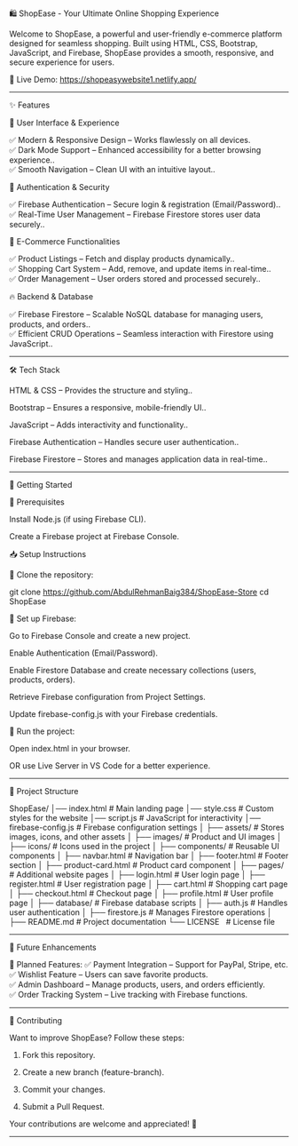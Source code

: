 🛍 ShopEase - Your Ultimate Online Shopping Experience

Welcome to ShopEase, a powerful and user-friendly e-commerce platform designed for seamless shopping. Built using HTML, CSS, Bootstrap, JavaScript, and Firebase, ShopEase provides a smooth, responsive, and secure experience for users.

🚀 Live Demo: https://shopeasywebsite1.netlify.app/

---

✨ Features

🎨 User Interface & Experience

✅ Modern & Responsive Design – Works flawlessly on all devices.<br>
✅ Dark Mode Support – Enhanced accessibility for a better browsing experience..<br>
✅ Smooth Navigation – Clean UI with an intuitive layout..<br>

🔐 Authentication & Security

✅ Firebase Authentication – Secure login & registration (Email/Password)..<br>
✅ Real-Time User Management – Firebase Firestore stores user data securely..<br>

🛒 E-Commerce Functionalities

✅ Product Listings – Fetch and display products dynamically..<br>
✅ Shopping Cart System – Add, remove, and update items in real-time..<br>
✅ Order Management – User orders stored and processed securely..<br>

🔥 Backend & Database

✅ Firebase Firestore – Scalable NoSQL database for managing users, products, and orders..<br>
✅ Efficient CRUD Operations – Seamless interaction with Firestore using JavaScript..<br>


---

🛠 Tech Stack

HTML & CSS – Provides the structure and styling..<br>

Bootstrap – Ensures a responsive, mobile-friendly UI..<br>

JavaScript – Adds interactivity and functionality..<br>

Firebase Authentication – Handles secure user authentication..<br>

Firebase Firestore – Stores and manages application data in real-time..<br>



---

🚀 Getting Started

🔧 Prerequisites

Install Node.js (if using Firebase CLI).

Create a Firebase project at Firebase Console.


📥 Setup Instructions

⿡ Clone the repository:

git clone https://github.com/AbdulRehmanBaig384/ShopEase-Store
cd ShopEase

⿢ Set up Firebase:

Go to Firebase Console and create a new project.

Enable Authentication (Email/Password).

Enable Firestore Database and create necessary collections (users, products, orders).

Retrieve Firebase configuration from Project Settings.

Update firebase-config.js with your Firebase credentials.


⿣ Run the project:

Open index.html in your browser.

OR use Live Server in VS Code for a better experience.



---

📂 Project Structure

ShopEase/
│── index.html            # Main landing page
│── style.css             # Custom styles for the website
│── script.js             # JavaScript for interactivity
│── firebase-config.js    # Firebase configuration settings
│
├── assets/               # Stores images, icons, and other assets
│   ├── images/           # Product and UI images
│   ├── icons/            # Icons used in the project
│
├── components/           # Reusable UI components
│   ├── navbar.html       # Navigation bar
│   ├── footer.html       # Footer section
│   ├── product-card.html # Product card component
│
├── pages/                # Additional website pages
│   ├── login.html        # User login page
│   ├── register.html     # User registration page
│   ├── cart.html         # Shopping cart page
│   ├── checkout.html     # Checkout page
│   ├── profile.html      # User profile page
│
├── database/             # Firebase database scripts
│   ├── auth.js           # Handles user authentication
│   ├── firestore.js      # Manages Firestore operations
│
├── README.md             # Project documentation
└── LICENSE               # License file

---

🎯 Future Enhancements

🚀 Planned Features:
✅ Payment Integration – Support for PayPal, Stripe, etc.<br>
✅ Wishlist Feature – Users can save favorite products.<br>
✅ Admin Dashboard – Manage products, users, and orders efficiently.<br>
✅ Order Tracking System – Live tracking with Firebase functions.<br>


---

🤝 Contributing

Want to improve ShopEase? Follow these steps:

1. Fork this repository.


2. Create a new branch (feature-branch).


3. Commit your changes.


4. Submit a Pull Request.



Your contributions are welcome and appreciated! 💙


---
